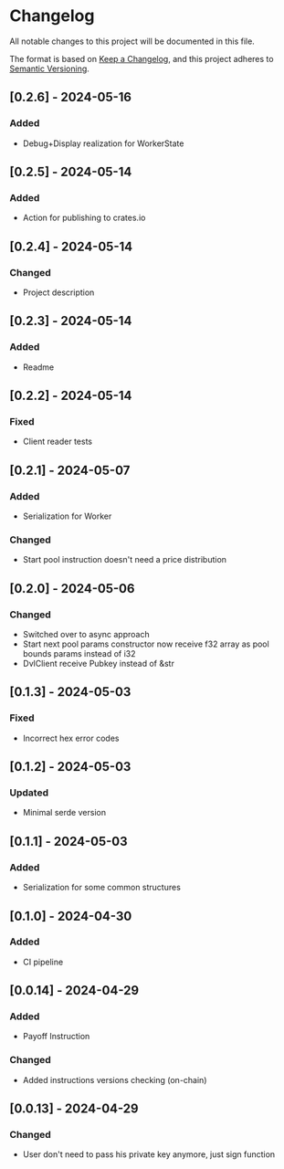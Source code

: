 # Changelog

All notable changes to this project will be documented in this file.

The format is based on [Keep a Changelog](https://keepachangelog.com/en/1.0.0/),
and this project adheres to [Semantic Versioning](https://semver.org/spec/v2.0.0.html).

## [0.2.6] - 2024-05-16

### Added

- Debug+Display realization for WorkerState

## [0.2.5] - 2024-05-14

### Added

- Action for publishing to crates.io

## [0.2.4] - 2024-05-14

### Changed

- Project description

## [0.2.3] - 2024-05-14

### Added

- Readme

## [0.2.2] - 2024-05-14

### Fixed

- Client reader tests

## [0.2.1] - 2024-05-07

### Added

- Serialization for Worker

### Changed

- Start pool instruction doesn't need a price distribution

## [0.2.0] - 2024-05-06

### Changed

- Switched over to async approach
- Start next pool params constructor now receive f32 array as pool bounds params instead of i32
- DvlClient receive Pubkey instead of &str

## [0.1.3] - 2024-05-03

### Fixed

- Incorrect hex error codes

## [0.1.2] - 2024-05-03

### Updated

- Minimal serde version

## [0.1.1] - 2024-05-03

### Added

- Serialization for some common structures

## [0.1.0] - 2024-04-30

### Added

- CI pipeline

## [0.0.14] - 2024-04-29

### Added

- Payoff Instruction

### Changed

- Added instructions versions checking (on-chain)

## [0.0.13] - 2024-04-29

### Changed

- User don't need to pass his private key anymore, just sign function
